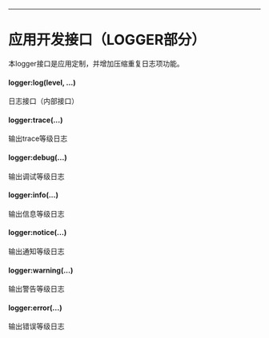 
---

# 应用开发接口（LOGGER部分）

本logger接口是应用定制，并增加压缩重复日志项功能。


#### logger:log\(level, ...\)

日志接口（内部接口）


#### logger:trace\(...\)

输出trace等级日志


#### logger:debug\(...\)

输出调试等级日志


#### logger:info\(...\)

输出信息等级日志


#### logger:notice\(...\)

输出通知等级日志


#### logger:warning\(...\)

输出警告等级日志


#### logger:error\(...\)

输出错误等级日志

